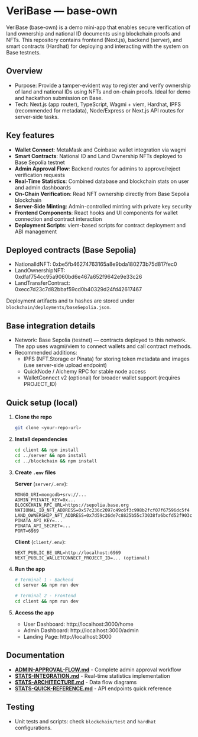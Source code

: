 # VeriBase — base-own

VeriBase (base-own) is a demo mini-app that enables secure verification of land ownership and national ID documents using blockchain proofs and NFTs. This repository contains frontend (Next.js), backend (server), and smart contracts (Hardhat) for deploying and interacting with the system on Base testnets.

## Overview

- Purpose: Provide a tamper-evident way to register and verify ownership of land and national IDs using NFTs and on-chain proofs. Ideal for demo and hackathon submission on Base.
- Tech: Next.js (app router), TypeScript, Wagmi + viem, Hardhat, IPFS (recommended for metadata), Node/Express or Next.js API routes for server-side tasks.

## Key features

- **Wallet Connect**: MetaMask and Coinbase wallet integration via wagmi
- **Smart Contracts**: National ID and Land Ownership NFTs deployed to Base Sepolia testnet
- **Admin Approval Flow**: Backend routes for admins to approve/reject verification requests
- **Real-Time Statistics**: Combined database and blockchain stats on user and admin dashboards
- **On-Chain Verification**: Read NFT ownership directly from Base Sepolia blockchain
- **Server-Side Minting**: Admin-controlled minting with private key security
- **Frontend Components**: React hooks and UI components for wallet connection and contract interaction
- **Deployment Scripts**: viem-based scripts for contract deployment and ABI management

## Deployed contracts (Base Sepolia)

- NationalIdNFT: 0xbe5fb46274763165a8e9bda180273b75d817fec0
- LandOwnershipNFT: 0xdfaf754cc95a9060bd6e467a652f9642e9e33c26
- LandTransferContract: 0xecc7d23c7d82bbaf59cd0b40329d24fd42617467

Deployment artifacts and tx hashes are stored under `blockchain/deployments/baseSepolia.json`.

## Base integration details

- Network: Base Sepolia (testnet) — contracts deployed to this network. The app uses wagmi/viem to connect wallets and call contract methods.
- Recommended additions:
  - IPFS (NFT.Storage or Pinata) for storing token metadata and images (use server-side upload endpoint)
  - QuickNode / Alchemy RPC for stable node access
  - WalletConnect v2 (optional) for broader wallet support (requires PROJECT_ID)

## Quick setup (local)

1. **Clone the repo**

   ```bash
   git clone <your-repo-url>
   ```

2. **Install dependencies**

   ```bash
   cd client && npm install
   cd ../server && npm install
   cd ../blockchain && npm install
   ```

3. **Create `.env` files**

   **Server** (`server/.env`):

   ```env
   MONGO_URI=mongodb+srv://...
   ADMIN_PRIVATE_KEY=0x...
   BLOCKCHAIN_RPC_URL=https://sepolia.base.org
   NATIONAL_ID_NFT_ADDRESS=0x57c236c2097c49c6f3c998b2fcf07f67596dc5f4
   LAND_OWNERSHIP_NFT_ADDRESS=0x7d59c36de7c8825b55c73038fa6bcfd52f903c7a
   PINATA_API_KEY=...
   PINATA_API_SECRET=...
   PORT=6969
   ```

   **Client** (`client/.env`):

   ```env
   NEXT_PUBLIC_BE_URL=http://localhost:6969
   NEXT_PUBLIC_WALLETCONNECT_PROJECT_ID=... (optional)
   ```

4. **Run the app**

   ```bash
   # Terminal 1 - Backend
   cd server && npm run dev

   # Terminal 2 - Frontend
   cd client && npm run dev
   ```

5. **Access the app**
   - User Dashboard: http://localhost:3000/home
   - Admin Dashboard: http://localhost:3000/admin
   - Landing Page: http://localhost:3000

## Documentation

- **[ADMIN-APPROVAL-FLOW.md](./ADMIN-APPROVAL-FLOW.md)** - Complete admin approval workflow
- **[STATS-INTEGRATION.md](./STATS-INTEGRATION.md)** - Real-time statistics implementation
- **[STATS-ARCHITECTURE.md](./STATS-ARCHITECTURE.md)** - Data flow diagrams
- **[STATS-QUICK-REFERENCE.md](./STATS-QUICK-REFERENCE.md)** - API endpoints quick reference

## Testing

- Unit tests and scripts: check `blockchain/test` and `hardhat` configurations.
